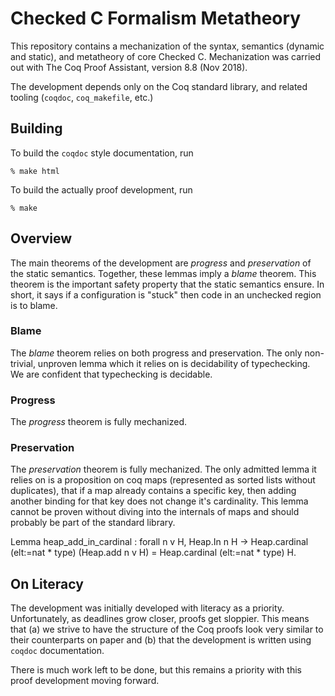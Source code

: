 # Checked C Formalism Metatheory

This repository contains a mechanization of the syntax,
semantics (dynamic and static), and metatheory of core Checked C.
Mechanization was carried out with The Coq Proof Assistant,
version 8.8 (Nov 2018).

The development depends only on the Coq standard library, and related tooling (`coqdoc`, `coq_makefile`, etc.)

## Building

To build the `coqdoc` style documentation, run

    % make html

To build the actually proof development, run

    % make

## Overview

The main theorems of the development are *progress* and *preservation* of the static semantics.
Together, these lemmas imply a *blame* theorem. This theorem is the important safety property that
the static semantics ensure. In short, it says if a configuration is "stuck" then code in an unchecked
region is to blame.

### Blame

The *blame* theorem relies on both progress and preservation. The only non-trivial, unproven lemma which it
relies on is decidability of typechecking. We are confident that typechecking is decidable.

### Progress

The *progress* theorem is fully mechanized.

### Preservation

The *preservation* theorem is fully mechanized.
The only admitted lemma it relies on is a proposition on coq maps (represented as sorted lists without
duplicates), that if a map already contains a specific key, then adding another binding for that key
does not change it's cardinality. This lemma cannot be proven without diving into the internals of maps
and should probably be part of the standard library.
   
  Lemma heap_add_in_cardinal : forall n v H,
    Heap.In n H -> 
    Heap.cardinal (elt:=nat * type) (Heap.add n v H) =
    Heap.cardinal (elt:=nat * type) H.


## On Literacy

The development was initially developed with literacy as a priority. Unfortunately, as deadlines grow closer, proofs get sloppier.
This means that (a) we strive to have the structure of the Coq proofs look very similar to their counterparts on paper and (b) that
the development is written using `coqdoc` documentation.

There is much work left to be done, but this remains a priority with this proof development moving forward.
